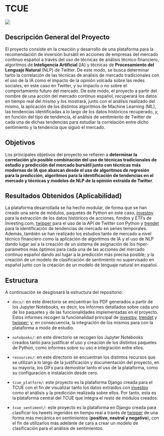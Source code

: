 # TCUE

<div>
  <img src="https://github.com/alvarob96/tcue/blob/master/resources/tcue_es.png"><br>
</div>

## Descripción General del Proyecto

El proyecto consiste en la creación y desarrollo de una plataforma para la recomendación de inversión bursátil en 
acciones de empresas del mercado continuo español a través del uso de técnicas de análisis técnico financiero, 
algoritmos de **Inteligencia Artificial** (IA) y técnicas de **Procesamiento del Lenguaje Natural** (NLP) de Twitter. 
De este modo, se busca determinar tanto la correlación de las técnicas de análisis de mercado tradicionales con 
el uso de la IA como el impacto de la opinión volcada sobre las redes sociales, en este caso en Twitter, y su 
impacto o no sobre el comportamiento futuro del mercado. De este modo, el proyecto a partir del nombre de una acción 
del mercado continuo español, recuperará los datos en tiempo real del mismo y los mostrará, junto con el análisis 
realizado del mismo, la aplicación de los distintos algoritmos de Machine Learning (ML), las tendencias identificadas 
a lo largo de los datos históricos recuperado, y, en función del tipo de tendencia, el análisis de sentimiento de 
Twitter de cada una de dichas tendencias para estudiar la correlación entre dicho sentimiento y la tendencia que 
siguió el mercado.

## Objetivos

Los principales objetivos del proyecto se refieren a **determinar la correlación y/o posible combinación del uso de 
técnicas tradicionales de estudio y predicción del mercado bursátil junto con técnicas más modernas de IA que 
abarcan desde el uso de algoritmos de regresión para la predicción, algoritmos para la identificación de tendencias 
en el mercado y técnicas y modelos de NLP de la opinión extraída de Twitter**. 

## Resultados Obtenidos (Aplicabilidad)

La plataforma desarrollada se ha hecho modular, de forma que se han creado una serie de módulos, paquetes de Python en 
este caso, [investpy](https://github.com/alvarob96/investpy) para la extracción de los datos históricos de acciones, 
fondos y ETFs de Investing.com, [twipper](https://github.com/alvarob96/twipper) para el uso de la API de Twitter con 
Python y [trendet](https://github.com/alvarob96/trendet) para la identificación de tendencias de mercado en series 
temporales. Además, también se han realizado los estudios tanto de mercado a nivel técnico financiero como la 
aplicación de algoritmos de IA  y el uso de NLP dando lugar así a la creación de un sistema de asignación de los 
hiper-parámetros más óptimos para cada una de las acciones del mercado continuo español dando así lugar a la 
predicción más precisa posible; y la creación de un modelo de clasificación de sentimiento no supervisado en 
español junto con la creación de un modelo de lenguaje natural en español.

## Estructura

A continuación se desglosará la estructura del repositorio:
* ``docs/``: en este directorio se encuentran los PDF generados a partir de los Jupyter Notebooks, es decir, los informes
detallados sobre cada uno de los paquetes y de las funcionalidades implementadas en el proyecto. Estos informes recogen la
funcionalidad principal de [investpy](https://github.com/alvarob96/investpy), [trendet](https://github.com/alvarob96/trendet) 
y [twipper](https://github.com/alvarob96/twipper); y, en consecuencia, la integración de los mismos para con la 
plataforma a modo de estudio.

* ``notebooks/``: en este directorio se recogen los Jupyter Notebooks creados tanto para justificar el uso y creación de
los distintos paquetes de Python, como informes sobre su uso e integración entre ellos.

* ``resources/``: en este directorio se encuentran los distintos recursos que se utilizan a lo largo de la justificación
y documentación del proyecto, en su mayoría, los GIFs para demostrar tanto el uso de la plataforma, como su configuración
e instalación desde cero.

* ``tcue_platform/``: este proyecto es la plataforma Django creada para el TCUE con el fin de visualizar tanto los datos 
extraidos con [investpy](https://github.com/alvarob96/investpy) como el análisis y la predicción realizada sobre ellos.
Por tanto, esta es la plataforma central del TCUE que integra el resto de módulos creados.

* ``tcue_sentiment/``: este proyecto es la plataforma en Django creada para clasificar los tweets ingeridos en tiempo real 
a través de [twipper](https://github.com/alvarob96/twipper) de una forma más mecánica en sentimientos 
(**positivo, neutral y negativo**), con el fin de utilizarlos más adelante de cara a crear un modelo de clasificación 
para el análisis de sentimientos.